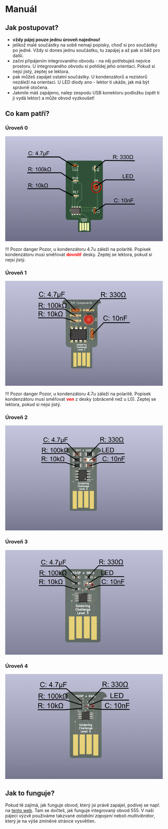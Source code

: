 # Manuál

## Jak postupovat?

- **vždy pájej pouze jednu úroveň najednou!**
- jelikož malé součástky na sobě nemají popisky, choď si pro součástky po jedné.
  Vždy si dones jednu součástku, tu zapájej a až pak si běž pro další.
- začni připájením integrovaného obvodu - na něj potřebuješ nejvíce prostoru. U
  integrovaného obvodu si pohlídej jeho orientaci. Pokud si nejsi jistý, zeptej
  se lektora.
- pak můžeš zapájet ostatní součástky. U kondenzátorů a rezistorů nezáleží na
  orientaci. U LED diody ano - lektor ti ukáže, jak má být správně otočena.
- Jakmile máš zapájeno, nalep zespodu USB konektoru podložku (opět ti ji vydá
  lektor) a může obvod vyzkoušet!

## Co kam patří?

### Úroveň 0

![L0](assets/labels-L0.png)

!!! Pozor danger
    Pozor, u kondenzátoru 4.7u záleží na polaritě. Popisek kondenzátoru
    musí směřovat <span style="color:red">**dovnitř**</span> desky. Zeptej se lektora, pokud si nejsi jistý.

### Úroveň 1

![L1](assets/labels-L1.png)

!!! Pozor danger
    Pozor, u kondenzátoru 4.7u záleží na polaritě. Popisek kondenzátoru
    musí směřovat <span style="color:red">**ven**</span> z desky (obráceně než u L0). Zeptej se lektora, pokud si nejsi jistý.


### Úroveň 2

![L2](assets/labels-L2.png)

### Úroveň 3

![L3](assets/labels-L3.png)

### Úroveň 4

![L4](assets/labels-L4.png)

<!--- V roce 2022 není L5

### Úroveň 5

![L5](assets/labels-L5.png)
--->


## Jak to funguje?

Pokud tě zajímá, jak funguje obvod, který jsi právě zapájel, podívej se např. na
[tento web](https://www.mylms.cz/zapojeni-casovace-555/). Tam se dočteš, jak
funguje integrovaný obvod 555. V naší pájecí výzvě používáme takzvané *astabilní
zapojení* neboli *multivibrátor*, který je na výše zmíněné stránce vysvětlen.
